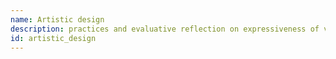 ```yaml
---
name: Artistic design
description: practices and evaluative reflection on expressiveness of visualization
id: artistic_design
---
```


